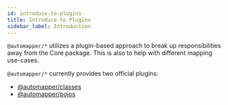 ```yaml
---
id: introduce-to-plugins
title: Introduce to Plugins
sidebar_label: Introduction
---
```


`@automapper/*` utilizes a plugin-based approach to break up responsibilities away from the Core package. This is also to help with different mapping use-cases.

`@automapper/*` currently provides two official plugins:
- [@automapper/classes](introduce-to-classes)
- [@automapper/pojos](introduce-to-pojos)
